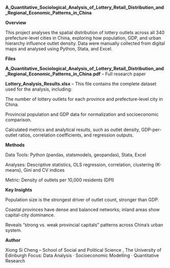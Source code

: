 **A_Quantitative_Sociological_Analysis_of_Lottery_Retail_Distribution_and_Regional_Economic_Patterns_in_China**

**Overview**

This project analyses the spatial distribution of lottery outlets across all 340 prefecture-level cities in China, exploring how population, GDP, and urban hierarchy influence outlet density.
Data were manually collected from digital maps and analysed using Python, Stata, and Excel.

**Files**

**A_Quantitative_Sociological_Analysis_of_Lottery_Retail_Distribution_and_Regional_Economic_Patterns_in_China.pdf** – Full research paper

**Lottery_Analysis_Results.xlsx** – This file contains the complete dataset used for the analysis, including:

The number of lottery outlets for each province and prefecture-level city in China.

Provincial population and GDP data for normalization and socioeconomic comparison.

Calculated metrics and analytical results, such as outlet density, GDP-per-outlet ratios, correlation coefficients, and regression outputs.

**Methods**

Data Tools: Python (pandas, statsmodels, geopandas), Stata, Excel

Analyses: Descriptive statistics, OLS regression, correlation, clustering (K-means), Gini and CV indices

Metric: Density of outlets per 10,000 residents (DPI)

**Key Insights**

Population size is the strongest driver of outlet count, stronger than GDP.

Coastal provinces have dense and balanced networks; inland areas show capital-city dominance.

Reveals “strong vs. weak provincial capitals” patterns across China’s urban system.

**Author**

Xiong Si Cheng –  School of Social and Political Science , The University of Edinburgh
Focus: Data Analysis · Socioeconomic Modelling · Quantitative Research
